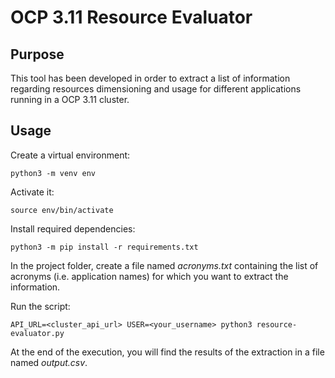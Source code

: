 # OCP 3.11 Resource Evaluator

## Purpose
This tool has been developed in order to extract a list of information regarding resources dimensioning and usage for different applications running in a OCP 3.11 cluster.

## Usage
Create a virtual environment:

`python3 -m venv env`

Activate it:

`source env/bin/activate`

Install required dependencies:

`python3 -m pip install -r requirements.txt`

In the project folder, create a file named *acronyms.txt* containing the list of acronyms (i.e. application names) for which you want to extract the information.

Run the script:

`API_URL=<cluster_api_url> USER=<your_username> python3 resource-evaluator.py`

At the end of the execution, you will find the results of the extraction in a file named *output.csv*.
